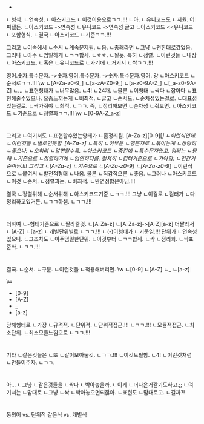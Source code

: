 -
ㄴ형식.
ㄴ연속성.
ㄴ아스키코드
ㄴ이것이용으로ㄱㄱ.!!!
ㄴ아.
ㄴ유니코드도
ㄴ지원.
어찌됐든.
ㄴ아스키코드 ->연속성
ㄴ유니코드   ->연속성
글고
ㄴ아스키코드 <<유니코드
ㄴ포함형식.
ㄴ결국
ㄴ아스키코드
ㄴ기준ㄱㄱ.!!!


그리고
ㄴ이속에서
ㄴ순서
ㄴ계속문제됨.
ㄴ음.
ㄴ종래라면
ㄴ그냥
ㄴ편한대로갔었음.
그러나
ㄴ아주
ㄴ엄밀하게
ㄴㄱㄱ합세.
ㄴㅎㅎ.
ㄴ될듯.
특히
ㄴ정렬.
ㄴ이런것들
ㄴ내장
ㄴ아스키코드.
ㄴ혹은
ㄴ유니코드로
ㄴ가기에
ㄴ거기서
ㄴ싹ㄱㄱ.!!!

영어.숫자.특수문자.
->숫자.영어.특수문자.
->숫자.특수문자.영어.
걍
ㄴ아스키코드
ㄴ순서로ㄱㄱ.!!!
\w
ㄴ[A-Za-z0-9_]
ㄴ[a-zA-Z0-9_]
ㄴ[a-z0-9A-Z_]
ㄴ[_a-z0-9A-Z]
ㄴ...
ㄴ표현형태가
ㄴ너무많음.
ㄴ4!
ㄴ24개.
ㄴ물론
ㄴ이형태
ㄴ싹다
ㄴ잡아다
ㄴ표현해줄수있으나.
요즘느끼는게
ㄴ비최적.
ㄴ글고
ㄴ순서도.
ㄴ순차성있는걸로.
ㄴ대표성있는걸로.
ㄴ싹가줘야
ㄴ최적.
ㄴㄱㄱ.
즉,
ㄴ정리해보면
ㄴ순차성
ㄴ줘보면.
ㄴ아스키코드
ㄴ기준으로
ㄴ정렬화ㄱㄱ.!!!
\w
ㄴ[0-9A-Z_a-z]
#
그리고
ㄴ여기서도
ㄴ표현할수있는양태가
ㄴ좀정리됨.
[A-Za-z][0-9][_]
ㄴ이런식인데.
ㄴ이런것들
ㄴ별로인듯함.
[A-Za-z]
ㄴ특히
ㄴ이부분
ㄴ영문자로
ㄴ묶이는게
ㄴ상당히
ㄴ좋으나.
ㄴ오히려
ㄴ알면알수록.
ㄴ아스키코드
ㄴ중간에
ㄴ특수문자있고.
컴터는
ㄴ당해
ㄴ기준으로
ㄴ정렬하기에
ㄴ엄연히다름.
철저히
ㄴ컴터기준으로
ㄴ가야함.
ㄴ인간기준아닌.!!!
그리고
ㄴ[A-Za-z]
ㄴ기준으로
ㄴ[A-Za-z0-9]
ㄴ[A-Za-z0-9_]
ㄴ이런식으로
ㄴ붙여서
ㄴ발전적형태
ㄴ나옴.
물론
ㄴ직감적으론
ㄴ좋음.
ㄴ그러나
ㄴ아스키코드
ㄴ이것
ㄴ순서.
ㄴ정렬과는.
ㄴ비최적.
ㄴ완연정합은아님.!!!

결국
ㄴ정렬위해
ㄴ순서위해
ㄴ아스키코드기준
ㄴㄱㄱ.!!!
그냥
ㄴ이걸로
ㄴ컴터가
ㄴ다정리하고있거든.
ㄴㄱㄱ하셈.
ㄴㄱㄱ.!!!

#
더하여
ㄴ-형태기준으로
ㄴ짤라줄것.
ㄴ[A-Za-z]
ㄴ[A-Za-z]->[A-Z][a-z]
더짤라서
ㄴ[A-Z]
ㄴ[a-z]
ㄴ개별단위별로
ㄴㄱㄱ.!!!
ㄴ(-)이형태가
ㄴ기준임.!!!
단위가
ㄴ연속성있으나.
ㄴ그조차도
ㄴ아주엄밀한단위.
ㄴ이것부터
ㄴㄱㄱ합세.
ㄴ싹
ㄴ정리화.
ㄴ싹표준화.
ㄴㄱㄱ.!!!
#
결국.
ㄴ순서.
ㄴ구분.
ㄴ이런것들
ㄴ적용해버리면.
\w
ㄴ[0-9]
ㄴ[A-Z]
ㄴ_
ㄴ[a-z]

\w
- [0-9]
- [A-Z]
- _
- [a-z]

당해형태로
ㄴ가장
ㄴ규격적.
ㄴ단위적.
ㄴ단위적접근.!!!
ㄴㄱㄱ.!!!
ㄴ모듈적접근.
ㄴ최소단위.
ㄴ최소모듈느낌으로
ㄴㄱㄱ.!!!


#
기타
ㄴ같은것들은
ㄴ또
ㄴ같이모아둘것.
ㄴㄱㄱ.!!!
ㄴ이것도필함.
ㄴ4!
ㄴ이런것처럼
ㄴ안들어주자.
ㄴㄱㄱ.



#
아...
ㄴ그냥
ㄴ같은것들을
ㄴ싹다
ㄴ박아놓을까.
ㄴ이게
ㄴ더나은거같기도하고.;;
ㄴ여기서는
ㄴ맘대로
ㄴ그냥
ㄴ싹
ㄴ박아놓으면되잖아.
ㄴ표현도
ㄴ맘대로고.
ㄴ갈까?!
#
동의어 vs. 단위적
같은식 vs. 개별식
